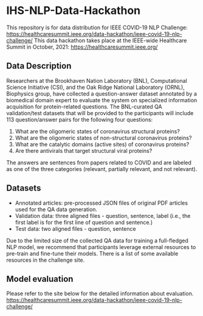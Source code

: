 # IHS-NLP-Data-Hackathon
This repository is for data distribution for IEEE COVID-19 NLP Challenge: https://healthcaresummit.ieee.org/data-hackathon/ieee-covid-19-nlp-challenge/
This data hackathon takes place at the IEEE-wide Healthcare Summit in October, 2021: https://healthcaresummit.ieee.org/

## Data Description
Researchers at the Brookhaven Nation Laboratory (BNL), Computational Science Initiative (CSI), and the Oak Ridge National Laboratory (ORNL), Biophysics group, have collected a question-answer dataset annotated by a biomedical domain expert to evaluate the system on specialized information acquisition for protein-related questions.
The BNL-curated QA validation/test datasets that will be provided to the participants will include 113 question/answer pairs for the following four questions:

1.	What are the oligomeric states of coronavirus structural proteins?
2.	What are the oligomeric states of non-structural coronavirus proteins?
3.	What are the catalytic domains (active sites) of coronavirus proteins?
4.	Are there antivirals that target structural viral proteins?

The answers are sentences from papers related to COVID and are labeled as one of the three categories (relevant, partially relevant, and not relevant). 

## Datasets
* Annotated articles: pre-processed JSON files of original PDF articles used for the QA data generation. 
* Validation data: three aligned files - question, sentence, label (i.e., the first label is for the first line of question and sentence.)
* Test data: two aligned files - question, sentence

Due to the limited size of the collected QA data for training a full-fledged NLP model, we recommend that participants leverage external resources to pre-train and fine-tune their models.
There is a list of some available resources in the challenge site.

## Model evaluation
Please refer to the site below for the detailed information about evaluation.
https://healthcaresummit.ieee.org/data-hackathon/ieee-covid-19-nlp-challenge/
